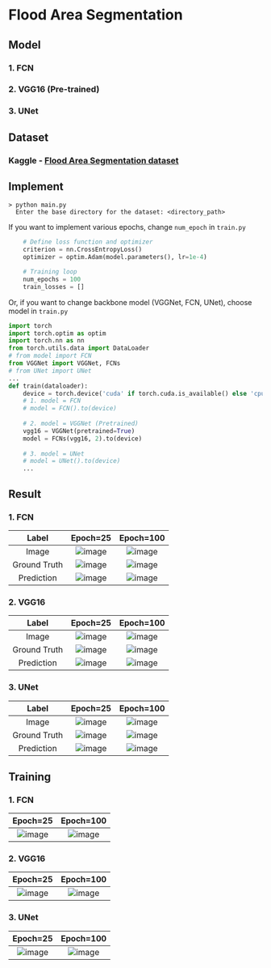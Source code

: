 # Flood Area Segmentation

## Model
### 1. FCN 
### 2. VGG16 (Pre-trained)
### 3. UNet

## Dataset

### Kaggle - [Flood Area Segmentation dataset](https://www.kaggle.com/datasets/faizalkarim/flood-area-segmentation/data)

## Implement
 
    > python main.py
      Enter the base directory for the dataset: <directory_path>

If you want to implement various epochs, change ```num_epoch``` in ```train.py```
```python
    # Define loss function and optimizer
    criterion = nn.CrossEntropyLoss()
    optimizer = optim.Adam(model.parameters(), lr=1e-4)

    # Training loop
    num_epochs = 100
    train_losses = []
```
Or, if you want to change backbone model (VGGNet, FCN, UNet), choose model in ```train.py```
```python
import torch
import torch.optim as optim
import torch.nn as nn
from torch.utils.data import DataLoader
# from model import FCN
from VGGNet import VGGNet, FCNs
# from UNet import UNet
...
def train(dataloader):
    device = torch.device('cuda' if torch.cuda.is_available() else 'cpu')
    # 1. model = FCN
    # model = FCN().to(device)
    
    # 2. model = VGGNet (Pretrained)
    vgg16 = VGGNet(pretrained=True)
    model = FCNs(vgg16, 2).to(device)
    
    # 3. model = UNet
    # model = UNet().to(device)
    ...
```

## Result

### 1. FCN
|Label|Epoch=25|Epoch=100|
|:-:|:-:|:--:|
|Image|![image](https://github.com/user-attachments/assets/d3fc202b-d875-4351-b9a6-b521e028a419)|![image](https://github.com/user-attachments/assets/d3fc202b-d875-4351-b9a6-b521e028a419)|
|Ground Truth|![image](https://github.com/user-attachments/assets/e917368e-0816-48d9-82ad-f1697aba7d7d)|![image](https://github.com/user-attachments/assets/e917368e-0816-48d9-82ad-f1697aba7d7d)|
|Prediction|![image](https://github.com/user-attachments/assets/5337a4ab-eac0-4e33-9d83-1979623e7683)|![image](https://github.com/user-attachments/assets/e739bc8d-ecd6-4add-b575-d13e56dfbed0)|

### 2. VGG16
|Label|Epoch=25|Epoch=100|
|:-:|:-:|:--:|
|Image|![image](https://github.com/user-attachments/assets/158aba06-59c7-4590-8c74-ef722f7ce4d7)|![image](https://github.com/user-attachments/assets/158aba06-59c7-4590-8c74-ef722f7ce4d7)|
|Ground Truth|![image](https://github.com/user-attachments/assets/b5148b04-51f6-430d-9d42-54312931c236)|![image](https://github.com/user-attachments/assets/b5148b04-51f6-430d-9d42-54312931c236)|
|Prediction|![image](https://github.com/user-attachments/assets/62574978-17c6-444a-bbb2-94d35ebfd5a4)|![image](https://github.com/user-attachments/assets/e8e1a7aa-0fb8-4552-82c3-67b9e4d1c170)|

### 3. UNet
|Label|Epoch=25|Epoch=100|
|:-:|:-:|:--:|
|Image|![image](https://github.com/user-attachments/assets/7efe6ab3-9075-4e3c-ac3d-247c68fe7758)|![image](https://github.com/user-attachments/assets/7efe6ab3-9075-4e3c-ac3d-247c68fe7758)|
|Ground Truth|![image](https://github.com/user-attachments/assets/b2543ece-2f9a-4d60-ac43-f330c682e170)|![image](https://github.com/user-attachments/assets/62b8eb6f-ee3d-4ad2-8ebd-4d44e9c1ed13)|
|Prediction|![image](https://github.com/user-attachments/assets/551c3409-2150-4394-8ef3-be93d79ac073)|![image](https://github.com/user-attachments/assets/d9defb25-c84d-49e2-a339-25641e29cecf)|

## Training

### 1. FCN
|Epoch=25|Epoch=100|
|:--:|:--:|
|![image](https://github.com/user-attachments/assets/affae839-e382-486f-b09b-394458e8fb52)|![image](https://github.com/user-attachments/assets/461a2fa6-17a8-4e4e-99b9-abb0d1f905b6)|

### 2. VGG16
|Epoch=25|Epoch=100|
|:--:|:--:|
|![image](https://github.com/user-attachments/assets/2153e281-4cab-4ad4-8332-7f7f279d2ce7)|![image](https://github.com/user-attachments/assets/ddb46309-ee18-4853-acc3-d3511efc0714)|

### 3. UNet
|Epoch=25|Epoch=100|
|:--:|:--:|
|![image](https://github.com/user-attachments/assets/eae4531a-9a9c-4d04-9910-48ccbcc1abfc)|![image](https://github.com/user-attachments/assets/4fd66ca5-6dde-4ca1-8494-550852fd4715)|
